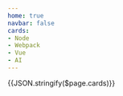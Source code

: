 ```yaml
---
home: true
navbar: false
cards:
- Node
- Webpack
- Vue
- AI
---
```


{{JSON.stringify($page.cards)}}
<HomeCardContainer>
    <HomeCard v-for="card in $page.frontmatter.cards" :text="card" :key="card"/>
</HomeCardContainer>